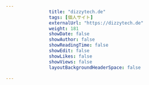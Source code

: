 ---
                title: "dizzytech.de"
                tags: [個人サイト]
                externalUrl: "https://dizzytech.de"
                weight: 181
                showDate: false
                showAuthor: false
                showReadingTime: false
                showEdit: false
                showLikes: false
                showViews: false
                layoutBackgroundHeaderSpace: false
                ---

